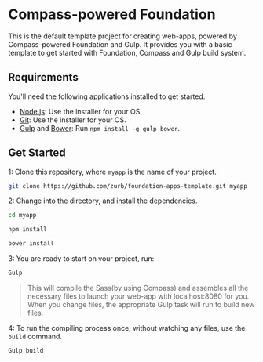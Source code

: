 # Compass-powered Foundation

This is the default template project for creating web-apps, powered by Compass-powered Foundation and Gulp. 
It provides you with a basic template to get started with Foundation, Compass and Gulp build system.

## Requirements

You'll need the following applications installed to get started.

  - [Node.js](http://nodejs.org): Use the installer for your OS.
  - [Git](http://git-scm.com/downloads): Use the installer for your OS.
  - [Gulp](http://gulpjs.com/) and [Bower](http://bower.io): Run `npm install -g gulp bower`.

## Get Started

1: Clone this repository, where `myapp` is the name of your project.

```bash
git clone https://github.com/zurb/foundation-apps-template.git myapp
```

2: Change into the directory, and install the dependencies.

```bash
cd myapp
```

```bash
npm install
```

```bash
bower install
```

3: You are ready to start on your project, run:

```bash
Gulp
```

> This will compile the Sass(by using Compass) and assembles all the necessary files to launch your web-app with localhost:8080 for you. 
When you change files, the appropriate Gulp task will run to build new files.

4: To run the compiling process once, without watching any files, use the `build` command.

```bash
Gulp build
```
